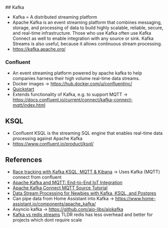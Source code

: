 ## Kafka
* Kafka = A distributed streaming platform
* Apache Kafka is an event streaming platform that combines messaging, storage, and processing of data to build highly scalable, reliable, secure, and real-time infrastructure. Those who use Kafka often use Kafka Connect as well to enable integration with any source or sink. Kafka Streams is also useful, because it allows continuous stream processing.
* https://kafka.apache.org/

### Confluent
* An event streaming platform powered by apache kafka to help companies harness their high volume real-time data streams.
* Docker images -> https://hub.docker.com/u/confluentinc/
* [Quickstart](https://docs.confluent.io/current/quickstart/ce-docker-quickstart.html)
* Extends functionality of Kafka, e.g. to support MQTT -> https://docs.confluent.io/current/connect/kafka-connect-mqtt/index.html

## KSQL
* Confluent KSQL is the streaming SQL engine that enables real-time data processing against Apache Kafka
* https://www.confluent.io/product/ksql/

## References
* [Race tracking with Kafka KSQL, MQTT & Kibana](https://medium.com/@simon.aubury/did-i-beat-ben-race-tracking-with-kafka-ksql-mqtt-kibana-25e62e8ecaef) -> Uses Kafka (MQTT) connect from confluent
* [Apache Kafka and MQTT: End-to-End IoT Integration](https://dzone.com/articles/apache-kafka-mqtt-end-to-end-iot-integration-githu)
* [Apache Kafka Connect MQTT Source Tutorial](https://howtoprogram.xyz/2016/07/30/apache-kafka-connect-mqtt-source-tutorial/)
* [Data Stream Processing for Newbies with Kafka, KSQL, and Postgres](https://medium.com/high-alpha/data-stream-processing-for-newbies-with-kafka-ksql-and-postgres-c30309cfaaf8)
* Can pipe data from Home Assistant into Kafka -> https://www.home-assistant.io/components/apache_kafka/
* Asyncio kafka -> https://github.com/aio-libs/aiokafka
* [Kafka vs redis streams](https://hackernoon.com/introduction-to-redis-streams-133f1c375cd3) TLDR redis has less overhead and better for projects which dont require scale